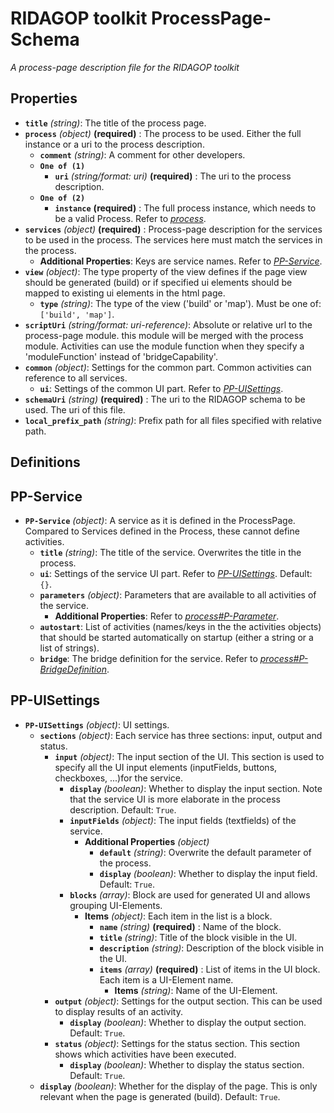 # RIDAGOP toolkit ProcessPage-Schema

*A process-page description file for the RIDAGOP toolkit*

## Properties

- **`title`** *(string)*: The title of the process page.
- **`process`** *(object)* **(required)** : The process to be used. Either the full instance or a uri to the process description.
    - **`comment`** *(string)*: A comment for other developers.
    - **`One of (1)`**
        - **`uri`** *(string/format: uri)* **(required)** : The uri to the process description.
    - **`One of (2)`**
        - **`instance`** **(required)** : The full process instance, which needs to be a valid Process. Refer to *[process](/Schema/process)*.
- **`services`** *(object)* **(required)** : Process-page description for the services to be used in the process. The services here must match the services in the process.
    - **Additional Properties**: Keys are service names. Refer to *[PP-Service](#pp-service)*.
- **`view`** *(object)*: The type property of the view defines if the page view should be generated (build) or if specified ui elements should be mapped to existing ui elements in the html page.
    - **`type`** *(string)*: The type of the view ('build' or 'map'). Must be one of: `['build', 'map']`.
- **`scriptUri`** *(string/format: uri-reference)*: Absolute or relative url to the process-page module. this module will be merged with the process module. Activities can use the module function when they specify a 'moduleFunction' instead of 'bridgeCapability'.
- **`common`** *(object)*: Settings for the common part. Common activities can reference to all services.
    - **`ui`**: Settings of the common UI part. Refer to *[PP-UISettings](#pp-uisettings)*.
- **`schemaUri`** *(string)* **(required)** : The uri to the RIDAGOP schema to be used. The uri of this file.
- **`local_prefix_path`** *(string)*: Prefix path for all files specified with relative path.
## Definitions

## PP-Service
- **`PP-Service`** *(object)*: A service as it is defined in the ProcessPage. Compared to Services defined in the Process, these cannot define activities.
    - **`title`** *(string)*: The title of the service. Overwrites the title in the process.
    - **`ui`**: Settings of the service UI part. Refer to *[PP-UISettings](#pp-uisettings)*. Default: `{}`.
    - **`parameters`** *(object)*: Parameters that are available to all activities of the service.
        - **Additional Properties**: Refer to *[process#P-Parameter](/Schema/process#p-parameter)*.
    - **`autostart`**: List of activities (names/keys in the the activities objects) that should be started automatically on startup (either a string or a list of strings).
    - **`bridge`**: The bridge definition for the service. Refer to *[process#P-BridgeDefinition](/Schema/process#p-bridgedefinition)*.
## PP-UISettings
- **`PP-UISettings`** *(object)*: UI settings.
    - **`sections`** *(object)*: Each service has three sections: input, output and status.
        - **`input`** *(object)*: The input section of the UI. This section is used to specify all the UI input elements (inputFields, buttons, checkboxes, ...)for the service.
            - **`display`** *(boolean)*: Whether to display the input section. Note that the service UI is more elaborate in the process description. Default: `True`.
            - **`inputFields`** *(object)*: The input fields (textfields) of the service.
                - **Additional Properties** *(object)*
                    - **`default`** *(string)*: Overwrite the default parameter of the process.
                    - **`display`** *(boolean)*: Whether to display the input field. Default: `True`.
            - **`blocks`** *(array)*: Block are used for generated UI and allows grouping UI-Elements.
                - **Items** *(object)*: Each item in the list is a block.
                    - **`name`** *(string)* **(required)** : Name of the block.
                    - **`title`** *(string)*: Title of the block visible in the UI.
                    - **`description`** *(string)*: Description of the block visible in the UI.
                    - **`items`** *(array)* **(required)** : List of items in the UI block. Each item is a UI-Element name.
                        - **Items** *(string)*: Name of the UI-Element.
        - **`output`** *(object)*: Settings for the output section. This can be used to display results of an activity.
            - **`display`** *(boolean)*: Whether to display the output section. Default: `True`.
        - **`status`** *(object)*: Settings for the status section. This section shows which activities have been executed.
            - **`display`** *(boolean)*: Whether to display the status section. Default: `True`.
    - **`display`** *(boolean)*: Whether for the display of the page. This is only relevant when the page is generated (build). Default: `True`.

